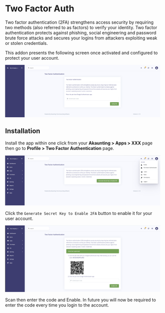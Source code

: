 Two Factor Auth
===============

Two factor authentication (2FA) strengthens access security by requiring two methods (also referred to as factors) to verify your identity. Two factor authentication protects against phishing, social engineering and password brute force attacks and secures your logins from attackers exploiting weak or stolen credentials.

This addon presents the following screen once activated and configured to protect your user account.

![authenticate](_images/twofactor_auth.png)


## Installation

Install the app within one click from your **Akaunting > Apps > XXX** page then go to **Profile > Two Factor Authentication** page.

![authenticate](_images/twofactor_enable.png)

Click the `Generate Secret Key to Enable 2FA` button to enable it for your user account.

![authenticate](_images/twofactor_scan.png)

Scan then enter the code and Enable. In future you will now be required to enter the code every time you login to the account.
